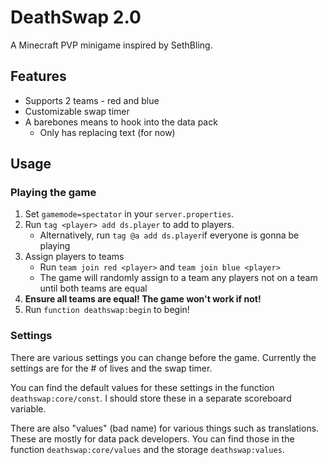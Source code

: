 # DeathSwap 2.0
A Minecraft PVP minigame inspired by SethBling.

## Features
- Supports 2 teams - red and blue
- Customizable swap timer
- A barebones means to hook into the data pack
    - Only has replacing text (for now)

## Usage

### Playing the game
1. Set `gamemode=spectator` in your `server.properties`.
2. Run `tag <player> add ds.player` to add to players.
    - Alternatively, run `tag @a add ds.player`if everyone is gonna be playing
3. Assign players to teams
    - Run `team join red <player>` and `team join blue <player>`
    - The game will randomly assign to a team any players not on a team until both teams are equal
4. **Ensure all teams are equal! The game won't work if not!**
5. Run `function deathswap:begin` to begin!

### Settings
There are various settings you can change before the game.
Currently the settings are for the # of lives and the swap timer.

You can find the default values for these settings in the function `deathswap:core/const`. I should store these in a separate scoreboard variable.

There are also "values" (bad name) for various things such as translations.
These are mostly for data pack developers.
You can find those in the function `deathswap:core/values` and the storage `deathswap:values`.
